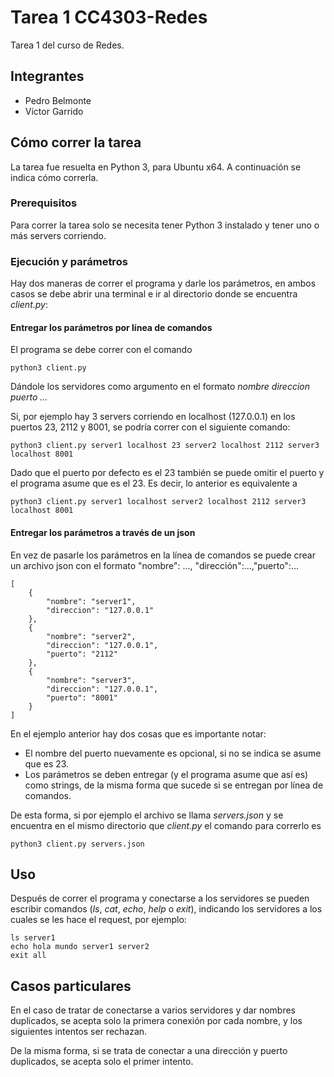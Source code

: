 # Tarea 1 CC4303-Redes

Tarea 1 del curso de Redes.

## Integrantes

* Pedro Belmonte
* Víctor Garrido

## Cómo correr la tarea

La tarea fue resuelta en Python 3, para Ubuntu x64. A continuación se indica cómo correrla.

### Prerequisitos

Para correr la tarea solo se necesita tener Python 3 instalado y tener uno o más servers corriendo.

### Ejecución y parámetros

Hay dos maneras de correr el programa y darle los parámetros, en ambos casos se debe abrir una terminal e ir al directorio donde se encuentra *client.py*:

#### Entregar los parámetros por línea de comandos

El programa se debe correr con el comando

```
python3 client.py
```

Dándole los servidores como argumento en el formato *nombre direccion puerto ...*

Si, por ejemplo hay 3 servers corriendo en localhost (127.0.0.1) en los puertos 23, 2112 y 8001, se podría correr con el siguiente comando:

```
python3 client.py server1 localhost 23 server2 localhost 2112 server3 localhost 8001
```

Dado que el puerto por defecto es el 23 también se puede omitir el puerto y el programa asume que es el 23. Es decir, lo anterior es equivalente a

```
python3 client.py server1 localhost server2 localhost 2112 server3 localhost 8001
```

#### Entregar los parámetros a través de un json

En vez de pasarle los parámetros en la línea de comandos se puede crear un archivo json con el formato "nombre": ...,
"dirección":...,"puerto":...

```
[
	{
		"nombre": "server1",
		"direccion": "127.0.0.1"
	},
	{
		"nombre": "server2",
		"direccion": "127.0.0.1",
		"puerto": "2112"
	},
	{
		"nombre": "server3",
		"direccion": "127.0.0.1",
		"puerto": "8001"
	}
]
```

En el ejemplo anterior hay dos cosas que es importante notar:

* El nombre del puerto nuevamente es opcional, si no se indica se asume que es 23.
* Los parámetros se deben entregar (y el programa asume que así es) como strings, de la misma forma que sucede si se entregan por línea de comandos.

De esta forma, si por ejemplo el archivo se llama *servers.json* y se encuentra en el mismo directorio que *client.py* el comando para correrlo es

```
python3 client.py servers.json
```

## Uso

Después de correr el programa y conectarse a los servidores se pueden escribir comandos (*ls*, *cat*, *echo*, *help* o *exit*), indicando los servidores a los cuales se les hace el request, por ejemplo:

```
ls server1
echo hola mundo server1 server2
exit all
```

## Casos particulares

En el caso de tratar de conectarse a varios servidores y dar nombres duplicados, se acepta solo la primera conexión por cada nombre, y los siguientes intentos ser rechazan.

De la misma forma, si se trata de conectar a una dirección y puerto duplicados, se acepta solo el primer intento.
